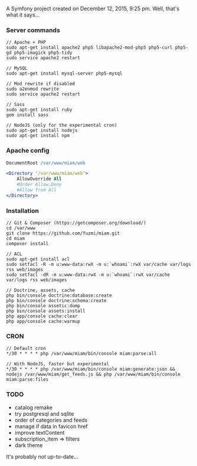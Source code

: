 A Symfony project created on December 12, 2015, 9:25 pm.
Well, that's what it says...

### Server commands

```shell
// Apache + PHP
sudo apt-get install apache2 php5 libapache2-mod-php5 php5-curl php5-gd php5-imagick php5-tidy
sudo service apache2 restart

// MySQL
sudo apt-get install mysql-server php5-mysql

// Mod rewrite if disabled
sudo a2enmod rewrite
sudo service apache2 restart

// Sass
sudo apt-get install ruby
gem install sass

// NodeJS (only for the experimental cron)
sudo apt-get install nodejs
sudo apt-get install npm
```

### Apache config

```apache
DocumentRoot /var/www/miam/web

<Directory "/var/www/miam/web">
	AllowOverride All
	#Order Allow,Deny
	#Allow from All
</Directory>
```

### Installation

```shell
// Git & Composer (https://getcomposer.org/download/)
cd /var/www
git clone https://github.com/Yuzmi/miam.git
cd miam
composer install

// ACL
sudo apt-get install acl
sudo setfacl -R -m u:www-data:rwX -m u:`whoami`:rwX var/cache var/logs rss web/images
sudo setfacl -dR -m u:www-data:rwX -m u:`whoami`:rwX var/cache var/logs rss web/images

// Doctrine, assets, cache
php bin/console doctrine:database:create
php bin/console doctrine:schema:create
php bin/console assetic:dump
php bin/console assets:install
php app/console cache:clear
php app/console cache:warmup
```

### CRON

```
// Default cron
*/30 * * * * php /var/www/miam/bin/console miam:parse:all

// With NodeJS, faster but experimental
*/30 * * * * php /var/www/miam/bin/console miam:generate:json && nodejs /var/www/miam/get_feeds.js && php /var/www/miam/bin/console miam:parse:files
```

### TODO

- catalog remake
- try postgresql and sqlite
- order of categories and feeds
- manage if data in favicon href
- improve textContent
- subscription_item => filters
- dark theme

It's probably not up-to-date...